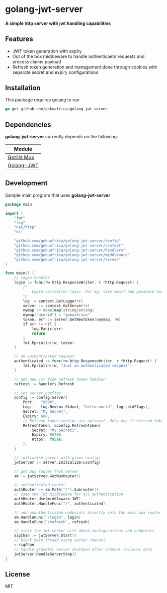# golang-jwt-server
#### A simple http server with jwt handling capabilities


## Features

- JWT token generation with expiry
- Out of the box middleware to handle authenticaetd requests and process claims payload
- Refresh token generation and management done through cookies with separate secret and expiry configurations

## Installation

This package requires golang to run.

```go
go get github.com/gokuafrica/golang-jwt-server
```


## Dependencies

**golang-jwt-server** currently depends on the following:

| Module |
| ------ |
| [Gorilla Mux](https://github.com/gorilla/mux) |
| [Golang-JWT](https://github.com/golang-jwt/jwt) |

## Development

Sample main program that uses **golang-jwt-server**

```go
package main

import (
	"fmt"
	"log"
	"net/http"
	"os"

	"github.com/gokuafrica/golang-jwt-server/config"
	"github.com/gokuafrica/golang-jwt-server/context"
	"github.com/gokuafrica/golang-jwt-server/handlers"
	"github.com/gokuafrica/golang-jwt-server/middleware"
	"github.com/gokuafrica/golang-jwt-server/server"
)

func main() {
	// login handler
	login := func(rw http.ResponseWriter, r *http.Request) {
		/*
			Login validation logic. For eg: take email and password and verify in database.
		*/
		log := context.GetLogger(r)
		server := context.GetServer(r)
		mymap := make(map[string]string)
		mymap["userid"] = "gokuafrica"
		token, err := server.GetNewToken(&mymap, rw)
		if err != nil {
			log.Panic(err)
			return
		}
		fmt.Fprintln(rw, token)
	}

	// an authenticated request
	authenticated := func(rw http.ResponseWriter, r *http.Request) {
		fmt.Fprintln(rw, "Just an authenticated request")
	}

	// get new jwt from refresh token handler
	refresh := handlers.Refresh

	// set server configs
	config := config.Server{
		Port:   "9090",
		Log:    log.New(os.Stdout, "hello-world", log.LstdFlags),
		Secret: "My Secret",
		Expiry: 600,
		// Refresh token configs are optional. Only use if refresh token to be used.
		RefreshToken: &config.RefreshToken{
			Secret: "My Secret1",
			Expiry: 86400,
			Https:  false,
		},
	}

	// initialise server with given configs
	jwtServer := server.Initialize(&config)

	// get mux router from server
	sm := jwtServer.GetMuxRouter()

	// authenticated router
	authRouter := sm.Path("/").Subrouter()
	// uses the jwt middleware for all authentication
	authRouter.Use(middleware.JWT)
	authRouter.HandleFunc("/", authenticated)

	// add unauthenticated endpoints directly into the main mux router
	sm.HandleFunc("/login", login)
	sm.HandleFunc("/refresh", refresh)

	// start the jwt server with above configurations and endpoints
	sigChan := jwtServer.Start()
	// block main thread using server channel
	<-sigChan
	// handle graceful server shutdown after channel recieves data
	jwtServer.HandleServerStop()
}
```

## License

MIT